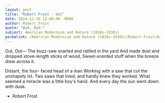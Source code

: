 ```yaml
---
layout: post
title: "Robert Frost - Out"
date: 2024-12-28 12:00:00 -0000
author: Robert Frost
quote: "Out, Out—"
subject: American Modernism and Nature (1910s–1930s)
permalink: /American Modernism and Nature (1910s–1930s)/Robert Frost/Robert Frost - Out
---
```


Out, Out—
The buzz-saw snarled and rattled in the yard
And made dust and dropped stove-length sticks of wood,
Sweet-scented stuff when the breeze drew across it.

Distant, the four- faced head of a man
Working with a saw that cut the unshapely lot.
Two saws that lived, and hardly knew they worked.
What seemed a miracle was a little boy's hand.
And every day the sun went down with dusk.

- Robert Frost
